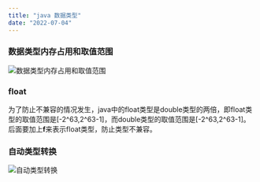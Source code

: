 ```yaml
---
title: "java 数据类型"
date: "2022-07-04"
---
```


### 数据类型内存占用和取值范围
![数据类型内存占用和取值范围](/images/数据类型.png "数据类型内存占用和取值范围")
### float
为了防止不兼容的情况发生，java中的float类型是double类型的两倍，即float类型的取值范围是[-2^63,2^63-1]，而double类型的取值范围是[-2^63,2^63-1]。后面要加上**f**来表示float类型，防止类型不兼容。
### 自动类型转换
![自动类型转换](/images/自动类型转换.png "自动类型转换")